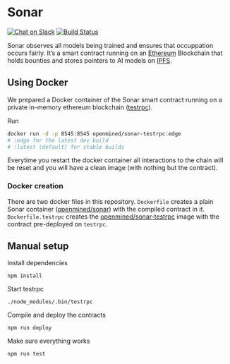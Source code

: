 # Sonar

[![Chat on Slack](https://img.shields.io/badge/chat-on%20slack-7A5979.svg)](https://openmined.slack.com/)
[![Build Status](https://travis-ci.org/OpenMined/Sonar.svg?branch=master)](https://travis-ci.org/OpenMined/Sonar)

Sonar observes all models being trained and ensures that occuppation occurs fairly.
It’s a smart contract running on an [Ethereum](https://ethereum.org/) Blockchain that holds bounties and stores pointers to AI models on [IPFS](https://ipfs.io/).

## Using Docker

We prepared a Docker container of the Sonar smart contract running on a private in-memory ethereum blockchain ([testrpc](https://github.com/ethereumjs/testrpc)).

Run

```sh
docker run -d -p 8545:8545 openmined/sonar-testrpc:edge
# :edge for the latest dev build
# :latest (default) for stable builds
```

Everytime you restart the docker container all interactions to the chain will be reset and you will have a clean image (with nothing but the contract).

### Docker creation

There are two docker files in this repository. `Dockerfile` creates a plain Sonar container ([openmined/sonar](https://hub.docker.com/r/openmined/sonar
)) with the compiled contract in it. `Dockerfile.testrpc` creates the [openmined/sonar-testrpc](https://hub.docker.com/r/openmined/sonar-testrpc) image with the contract pre-deployed on `testrpc`.

## Manual setup

Install dependencies

```npm install```

Start testrpc

```
./node_modules/.bin/testrpc
```

Compile and deploy the contracts

```
npm run deploy
```

Make sure everything works

```
npm run test
```

